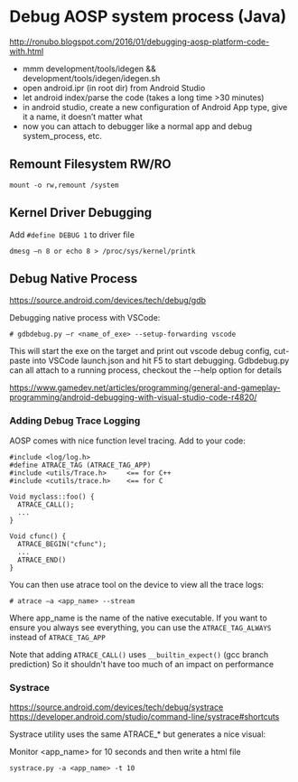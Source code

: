 
# Debug AOSP system process (Java)

http://ronubo.blogspot.com/2016/01/debugging-aosp-platform-code-with.html 

 * mmm development/tools/idegen && development/tools/idegen/idegen.sh 
 * open android.ipr (in root dir) from Android Studio 
 * let android index/parse the code (takes a long time >30 minutes) 
 * in android studio, create a new configuration of Android App type, give it a name, it doesn’t matter what 
 * now you can attach to debugger like a normal app and debug system_process, etc. 


## Remount Filesystem RW/RO 
```
mount -o rw,remount /system 
```
 

## Kernel Driver Debugging 

Add `#define DEBUG 1` to driver file 
```
dmesg –n 8 or echo 8 > /proc/sys/kernel/printk 
```

## Debug Native Process 

https://source.android.com/devices/tech/debug/gdb 

Debugging native process with VSCode: 
```
# gdbdebug.py –r <name_of_exe> --setup-forwarding vscode 
```
This will start the exe on the target and print out vscode debug config, cut-paste into VSCode launch.json and hit F5 to start debugging. Gdbdebug.py can all attach to a running process, checkout the --help option for details 


https://www.gamedev.net/articles/programming/general-and-gameplay-programming/android-debugging-with-visual-studio-code-r4820/

### Adding Debug Trace Logging 

AOSP comes with nice function level tracing. Add to your code: 
```
#include <log/log.h>
#define ATRACE_TAG (ATRACE_TAG_APP) 
#include <utils/Trace.h>     <== for C++ 
#include <cutils/trace.h>    <== for C  

Void myclass::foo() { 
  ATRACE_CALL(); 
  ... 
}

Void cfunc() { 
  ATRACE_BEGIN("cfunc"); 
  ... 
  ATRACE_END() 
}
```

You can then use atrace tool on the device to view all the trace logs: 
```
# atrace –a <app_name> --stream 
```
Where app_name is the name of the native executable. If you want to ensure you always see everything, you can use the `ATRACE_TAG_ALWAYS` instead of `ATRACE_TAG_APP` 

Note that adding `ATRACE_CALL()` uses `__builtin_expect()` (gcc branch prediction) So it shouldn't have too much of an impact on performance 

### Systrace 
https://source.android.com/devices/tech/debug/systrace 
https://developer.android.com/studio/command-line/systrace#shortcuts 

Systrace utility uses the same ATRACE_* but generates a nice visual: 

Monitor <app_name> for 10 seconds and then write a html file 
```
systrace.py -a <app_name> -t 10
```
